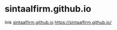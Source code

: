 # sintaalfirm.github.io

link [sintaalfirm.github.io](https://sintaalfirm.github.io/) https://sintaalfirm.github.io/
